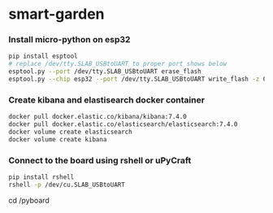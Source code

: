 # smart-garden

### Install micro-python on esp32
```bash
pip install esptool
# replace /dev/tty.SLAB_USBtoUART to proper port shows below
esptool.py --port /dev/tty.SLAB_USBtoUART erase_flash
esptool.py --chip esp32 --port /dev/tty.SLAB_USBtoUART write_flash -z 0x1000 esp32-20190930-v1.11-361-g4ba0aff47.bin
``` 


### Create kibana and elastisearch docker container
```bash
docker pull docker.elastic.co/kibana/kibana:7.4.0
docker pull docker.elastic.co/elasticsearch/elasticsearch:7.4.0
docker volume create elasticsearch
docker volume create kibana
```

### Connect to the board using rshell or uPyCraft
```bash
pip install rshell
rshell -p /dev/cu.SLAB_USBtoUART
```
cd /pyboard
